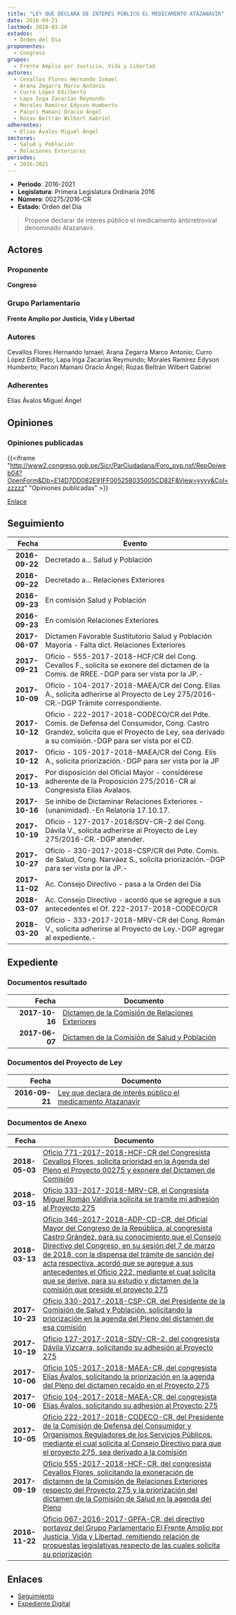```yaml
---
title: "LEY QUE DECLARA DE INTERÉS PÚBLICO EL MEDICAMENTO ATAZANAVIR"
date: 2016-09-21
lastmod: 2018-03-20
estados: 
  - Orden del Día
proponentes: 
  - Congreso
grupos: 
  - Frente Amplio por Justicia, Vida y Libertad
autores: 
  - Cevallos Flores Hernando Ismael
  - Arana Zegarra Marco Antonio
  - Curro López Edilberto
  - Lapa Inga Zacarías Reymundo
  - Morales Ramírez Edyson Humberto
  - Pacori Mamani Oracio Ángel
  - Rozas Beltrán Wilbert Gabriel
adherentes: 
  - Elías Ávalos Miguel Ángel
sectores: 
  - Salud y Población
  - Relaciones Exteriores
periodos: 
  - 2016-2021
---
```


- **Periodo**: 2016-2021
- **Legislatura**: Primera Legislatura Ordinaria 2016
- **Número**: 00275/2016-CR
- **Estado**: Orden del Día

> Propone declarar de interés público el medicamento antirretroviral denominado Atazanavir.


## Actores

### Proponente

**Congreso**

### Grupo Parlamentario

**Frente Amplio por Justicia, Vida y Libertad**

### Autores

Cevallos Flores Hernando Ismael; Arana Zegarra Marco Antonio; Curro López Edilberto; Lapa Inga Zacarías Reymundo; Morales Ramírez Edyson Humberto; Pacori Mamani Oracio Ángel; Rozas Beltrán Wilbert Gabriel

### Adherentes

Elías Ávalos Miguel Ángel


## Opiniones

### Opiniones publicadas

{{<iframe "http://www2.congreso.gob.pe/Sicr/ParCiudadana/Foro_pvp.nsf/RepOpiweb04?OpenForm&Db=E14D7DD082E91FF005258035005CD82F&View=yyyy&Col=zzzzz" "Opiniones publicadas" >}}

[Enlace](http://www2.congreso.gob.pe/Sicr/ParCiudadana/Foro_pvp.nsf/RepOpiweb04?OpenForm&Db=E14D7DD082E91FF005258035005CD82F&View=yyyy&Col=zzzzz)

## Seguimiento

| Fecha | Evento |
|------:|--------|
| **2016-09-22** | Decretado a... Salud y Población|
| **2016-09-22** | Decretado a... Relaciones Exteriores|
| **2016-09-23** | En comisión Salud y Población|
| **2016-09-23** | En comisión Relaciones Exteriores|
| **2017-06-07** | Dictamen Favorable Sustitutorio Salud y Población Mayoria - Falta dict. Relaciones Exteriores|
| **2017-09-21** | Oficio - 555-2017-2018-HCF/CR del Cong. Cevallos F., solicita se exonere del dictamen de la Comis. de RREE.-DGP para ser vista por la JP.-|
| **2017-10-09** | Oficio - 104-2017-2018-MAEA/CR del Cong. Elías A., solicita adherirse al Proyecto de Ley 275/2016-CR.-DGP Trámite correspondiente.|
| **2017-10-12** | Oficio - 222-2017-2018-CODECO/CR del Pdte. Comis. de Defensa del Consumidor, Cong. Castro Grandez, solicita que el Proyecto de Ley, sea derivado a su comisión.-DGP para ser vista por el CD.|
| **2017-10-12** | Oficio - 105-2017-2018-MAEA/CR del Cong. Elís A., solicita priorización.-DGP para ser vista por la JP|
| **2017-10-13** | Por disposición del Oficial Mayor - considérese adherente de la Proposición 275/2016-CR al Congresista Elías Avalaos.|
| **2017-10-16** | Se inhibe de Dictaminar Relaciones Exteriores - (unanimidad).-En Relatoría 17.10.17.|
| **2017-10-19** | Oficio - 127-2017-2018/SDV-CR-2 del Cong. Dávila V., solicita adherirse al Proyecto de Ley 275/2016-CR.-DGP atender.|
| **2017-10-27** | Oficio - 330-2017-2018-CSP/CR del Pdte. Comis. de Salud, Cong. Narváez S., solicita priorización.-DGP para ser vista por la JP.-|
| **2017-11-02** | Ac. Consejo Directivo - pasa a la Orden del Día|
| **2018-03-07** | Ac. Consejo Directivo - acordó que se agregue a sus antecedentes el Of. 222-2017-2018-CODECO/CR|
| **2018-03-20** | Oficio - 333-2017-2018-MRV-CR del Cong. Román V., solicita adherirse al Proyecto de Ley.-DGP agregar al expediente.-|


## Expediente


### Documentos resultado

| Fecha | Documento |
|------:|--------|
| **2017-10-16** | [Dictamen de la Comisión de Relaciones Exteriores](http://www.leyes.congreso.gob.pe/Documentos/2016_2021/Dictamenes/Proyectos_de_Ley/00275DC20MAY20171017.pdf) |
| **2017-06-07** | [Dictamen de la Comisión de Salud y Población](http://www.leyes.congreso.gob.pe/Documentos/2016_2021/Dictamenes/Proyectos_de_Ley/00275DC21MAY20170607.pdf) |

### Documentos del Proyecto de Ley

| Fecha | Documento |
|------:|--------|
| **2016-09-21** | [Ley que declara de interés público el medicamento Atazanavir](http://www.leyes.congreso.gob.pe/Documentos/2016_2021/Proyectos_de_Ley_y_de_Resoluciones_Legislativas/PL0027520160921.pdf) |

### Documentos de Anexo

| Fecha | Documento |
|------:|--------|
| **2018-05-03** | [Oficio 771-2017-2018-HCF-CR del Congresista Cevallos Flores, solicita prioridad en la Agenda del Pleno el Proyecto 00275 y exonere del Dictamen de Comisión](http://www.leyes.congreso.gob.pe/Documentos/2016_2021/Oficios/Congresistas/OFICIO-771-2017-2018-HCF-CR.pdf) |
| **2018-03-15** | [Oficio 333-2017-2018-MRV-CR, el Congresista Miguel Román Valdivia solicita se tramite mi adhesión al Proyecto 275](http://www.leyes.congreso.gob.pe/Documentos/2016_2021/Adhesiones/Proyectos_de_Ley/OFICIO-333-2017-2018-MRV-CR..pdf) |
| **2018-03-13** | [Oficio 346-2017-2018-ADP-CD-CR, del Oficial Mayor del Congreso de la República, al congresista Castro Grández, para su conocimiento que el Consejo Directivo del Congreso, en su sesión del 7 de marzo de 2018, con la dispensa del trámite de sanción del acta respectiva, acordó que se agregue a sus antecedentes el Oficio 222, mediante el cual solicita que se derive, para su estudio y dictamen de la comisión que preside el proyecto 275](http://www.leyes.congreso.gob.pe/Documentos/2016_2021/Oficios/Oficialia_Mayor/OFICIO-346-2017-2018-ADP-CD-CR.pdf) |
| **2017-10-23** | [Oficio 330-2017-2018-CSP-CR, del Presidente de la Comisión de Salud y Población, solicitando la priorización en la agenda del Pleno del dictamen de esa comisión](http://www.leyes.congreso.gob.pe/Documentos/2016_2021/Oficios/Comisiones_Ordinarias/OFICIO-330-2017-2018-CSP-CR.pdf) |
| **2017-10-19** | [Oficio 127-2017-2018-SDV-CR-2, del congresista Dávila Vizcarra, solicitando su adhesión al Proyecto 275](http://www.leyes.congreso.gob.pe/Documentos/2016_2021/Adhesiones/Proyectos_de_Ley/OFICIO-127-2017-2018-SDV-CR-2.pdf) |
| **2017-10-06** | [Oficio 105-2017-2018-MAEA-CR, del congresista Elías Ávalos, solicitando la priorización en la agenda del Pleno del dictamen recaído en el Proyecto 275](http://www.leyes.congreso.gob.pe/Documentos/2016_2021/Oficios/Congresistas/OFICIO-105-2017-2018-MAEA-CR.pdf) |
| **2017-10-06** | [Oficio 104-2017-2018-MAEA-CR, del congresista Elías Ávalos, solicitando su adhesión al Proyecto 275](http://www.leyes.congreso.gob.pe/Documentos/2016_2021/Adhesiones/Proyectos_de_Ley/OFICIO-104-2017-2018-MAEA-CR.pdf) |
| **2017-10-05** | [Oficio 222-2017-2018-CODECO-CR, del Presidente de la Comisión de Defensa del Consumidor y Organismos Reguladores de los Servicios Públicos, mediante el cual solicita al Consejo Directivo para que el proyecto 275, sea derivado a la comisión](http://www.leyes.congreso.gob.pe/Documentos/2016_2021/Oficios/Comisiones_Ordinarias/OFICIO-222-2017-2018-CODECO-CR.pdf) |
| **2017-09-19** | [Oficio 555-2017-2018-HCF-CR, del congresista Cevallos Flores, solicitando la exoneración de dictamen de la Comisión de Relaciones Exteriores respecto del Proyecto 275 y la priorización del dictamen de la Comisión de Salud en la agenda del Pleno](http://www.leyes.congreso.gob.pe/Documentos/2016_2021/Oficios/Congresistas/OFICIO-555-2017-2018-HCF-CR.pdf) |
| **2016-11-22** | [Oficio 067-2016-2017-GPFA-CR, del directivo portavoz del Grupo Parlamentario El Frente Amplio por Justicia, Vida y Libertad, remitiendo relación de propuestas legislativas respecto de las cuales solicita su priorización](http://www.leyes.congreso.gob.pe/Documentos/2016_2021/Oficios/Grupos_Parlamentarios/OFICIO-067-2016-2017-GPFA-CR.pdf) |

## Enlaces 

- [Seguimiento](http://www2.congreso.gob.pe/Sicr/TraDocEstProc/CLProLey2016.nsf/f7fff46988ca05b1052578e100829cc7/99b2635f57e21cc005258035005989ee?OpenDocument)
- [Expediente Digital](http://www2.congreso.gob.pe/Sicr/TraDocEstProc/CLProLey2016.nsf/f7fff46988ca05b1052578e100829cc7/99b2635f57e21cc005258035005989ee?OpenDocument&Click=05257FB7005EB655.eb71d0cf91d8294e05256cdf006b5706/$Body/0.1C6C)
